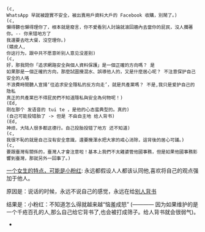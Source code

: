 
```
(c,
WhatsApp 早就被證實不安全，被出賣用戶資料大戶的 Facebook 收購，別鬧了。)
(c,
懶得聽也懶得理你了，根本就是廢言，你不愛看別人討論就滾回牆內去當你的屁民，沒人攔著你。-- 你来错地方了
我還要去吃大餐，沒空理你。)
(嬉皮人,
你这行为，跟中共不愿意听别人意见没差别)
(c,
好，那我問你「追求網路安全與個人資料保護」是一個正確的方向嗎？ 是
如果那是一個正確的方向，那麼試圖攪混水、誤導他人的，又是什麼居心呢？ 不注意保护自己安全的人咯
不浪費時間聽人宣揚‘往追求安全隱私的反方向走’，就是共產黨嗎？ 不是,我只是爱护自己的隐私
真正的共產黨巴不得屁民們不知道隱私與安全為何物呢！)
(Ed,
刚在那个 发语音的 tui te ，是他的心态蛮典型的。真的)
(自己可能投错胎了 -> 但是 不由自主地 给人背书)
(Ed,
神烦，大陆人很多都这德行。自己投胎投错了地方 还不知道)
(c,
我很不恥的就是自己沒有安全意識，還要攪渾水把大家的戒心消除，這背後的居心可議。)
(c,
要跟臺灣有關係的，臺灣人才會注意啦！基本上我們不太雞婆管他國事務，但是如果他國事務影響到臺灣，那就另外一回事了。)
```

[一个女生的特点，可能是小粉红](https://github.com/7900ms/000nottheater_deserted_systemlibrary/blob/master/supplementary/term-Finder.md): 永远都假设人人都该认同他,喜欢将自己的观点强加于他人。

原因是：说话的时候，永远不说自己的感觉，永远在给[别人背书](https://github.com/7900ms/000nottheater_deserted_systemsoftware/tree/master/local-lightshelf)

结果是：小粉红：不知道怎么得就越来越“恼羞成怒” (———— 因为如果维护的是一个千疮百孔的人,那么自己给它背书了,也会被打成筛子。给人背书就会很弱气)。

-

